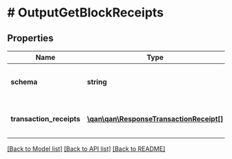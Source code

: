 # # OutputGetBlockReceipts

## Properties

Name | Type | Description | Notes
------------ | ------------- | ------------- | -------------
**schema** | **string** | A URL to the JSON Schema for this object. | [optional] [readonly]
**transaction_receipts** | [**\qan\qan\ResponseTransactionReceipt[]**](ResponseTransactionReceipt.md) | An array of transaction receipt objects |

[[Back to Model list]](../../README.md#models) [[Back to API list]](../../README.md#endpoints) [[Back to README]](../../README.md)
